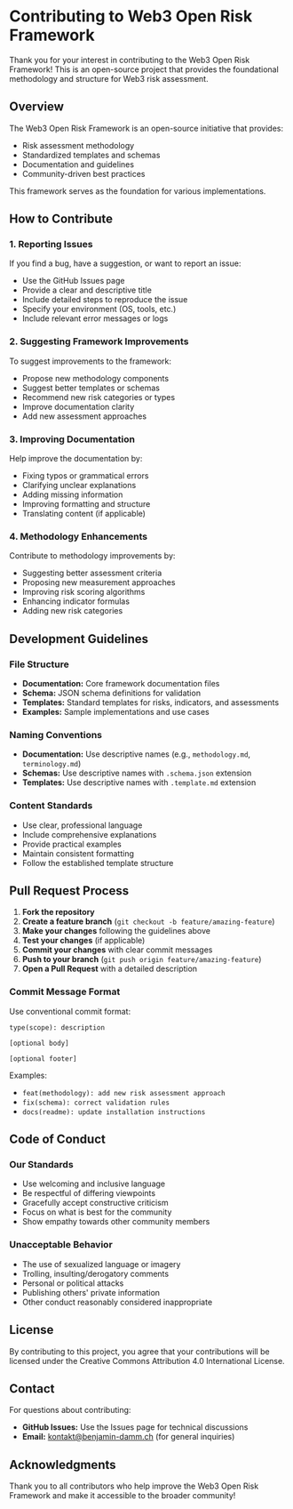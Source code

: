 # Contributing to Web3 Open Risk Framework

Thank you for your interest in contributing to the Web3 Open Risk Framework! This is an open-source project that provides the foundational methodology and structure for Web3 risk assessment.

## Overview

The Web3 Open Risk Framework is an open-source initiative that provides:
- Risk assessment methodology
- Standardized templates and schemas
- Documentation and guidelines
- Community-driven best practices

This framework serves as the foundation for various implementations.

## How to Contribute

### 1. Reporting Issues

If you find a bug, have a suggestion, or want to report an issue:

- Use the GitHub Issues page
- Provide a clear and descriptive title
- Include detailed steps to reproduce the issue
- Specify your environment (OS, tools, etc.)
- Include relevant error messages or logs

### 2. Suggesting Framework Improvements

To suggest improvements to the framework:

- Propose new methodology components
- Suggest better templates or schemas
- Recommend new risk categories or types
- Improve documentation clarity
- Add new assessment approaches

### 3. Improving Documentation

Help improve the documentation by:

- Fixing typos or grammatical errors
- Clarifying unclear explanations
- Adding missing information
- Improving formatting and structure
- Translating content (if applicable)

### 4. Methodology Enhancements

Contribute to methodology improvements by:

- Suggesting better assessment criteria
- Proposing new measurement approaches
- Improving risk scoring algorithms
- Enhancing indicator formulas
- Adding new risk categories

## Development Guidelines

### File Structure

- **Documentation:** Core framework documentation files
- **Schema:** JSON schema definitions for validation
- **Templates:** Standard templates for risks, indicators, and assessments
- **Examples:** Sample implementations and use cases

### Naming Conventions

- **Documentation:** Use descriptive names (e.g., `methodology.md`, `terminology.md`)
- **Schemas:** Use descriptive names with `.schema.json` extension
- **Templates:** Use descriptive names with `.template.md` extension

### Content Standards

- Use clear, professional language
- Include comprehensive explanations
- Provide practical examples
- Maintain consistent formatting
- Follow the established template structure

## Pull Request Process

1. **Fork the repository**
2. **Create a feature branch** (`git checkout -b feature/amazing-feature`)
3. **Make your changes** following the guidelines above
4. **Test your changes** (if applicable)
5. **Commit your changes** with clear commit messages
6. **Push to your branch** (`git push origin feature/amazing-feature`)
7. **Open a Pull Request** with a detailed description

### Commit Message Format

Use conventional commit format:

```
type(scope): description

[optional body]

[optional footer]
```

Examples:
- `feat(methodology): add new risk assessment approach`
- `fix(schema): correct validation rules`
- `docs(readme): update installation instructions`

## Code of Conduct

### Our Standards

- Use welcoming and inclusive language
- Be respectful of differing viewpoints
- Gracefully accept constructive criticism
- Focus on what is best for the community
- Show empathy towards other community members

### Unacceptable Behavior

- The use of sexualized language or imagery
- Trolling, insulting/derogatory comments
- Personal or political attacks
- Publishing others' private information
- Other conduct reasonably considered inappropriate

## License

By contributing to this project, you agree that your contributions will be licensed under the Creative Commons Attribution 4.0 International License.

## Contact

For questions about contributing:

- **GitHub Issues:** Use the Issues page for technical discussions
- **Email:** kontakt@benjamin-damm.ch (for general inquiries)

## Acknowledgments

Thank you to all contributors who help improve the Web3 Open Risk Framework and make it accessible to the broader community! 